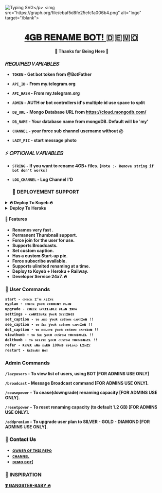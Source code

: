 ![Typing SVG](https://readme-typing-svg.herokuapp.com/?lines=𝗪𝗘𝗟𝗖𝗢𝗠+𝗧𝗢+𝟒𝐆𝐁+𝐑𝐄𝐍𝐀𝐌𝐄+𝐁𝐎𝐓!;𝗖𝗥𝗘𝗔𝗧𝗘𝗗+𝗕𝗬+𝗧𝗘𝗔𝗠+𝐌𝐀𝐇𝐄𝐒𝐇𝐁𝐎𝐓𝟗𝟗!;𝗔+𝗦𝗜𝗠𝗣𝗟𝗘+𝟒𝐆𝐁+𝐑𝐄𝐍𝐀𝐌𝐄+𝐁𝐎𝐓!)</p>
<img src="https://graph.org/file/ebaf5d8fe25efc1a006b4.png" alt="logo" target="/blank">

<h1 align="center">
 <b><a href="https://telegram.me/ReName_MsBot" target="/blank"> 𝟒𝐆𝐁 𝐑𝐄𝐍𝐀𝐌𝐄 𝐁𝐎𝐓! </a>   🇩 🇪 🇲 🇴  </>
</h1>

<p align="center">🤍 Thanks for Being Here 🤍</p>


###  𝑅𝐸𝑄𝑈𝐼𝑅𝐸𝐷 𝑉𝐴𝑅𝐼𝐴𝐵𝐿𝐸𝑆 

* `TOKEN`  - Get bot token from @BotFather

* `API_ID` - From my.telegram.org 

* `API_HASH` - From my.telegram.org 

* `ADMIN` - AUTH or bot controllers id's multiple id use space to split 

* `DB_URL`  - Mongo Database URL from https://cloud.mongodb.com/

* `DB_NAME`  - Your database name from mongoDB. Default will be 'my'

* `CHANNEL` - your force sub channel username without @ 

* `LAZY_PIC` - start message photo

 
### ⚡️ 𝑂𝑃𝑇𝐼𝑂𝑁𝐴𝐿 𝑉𝐴𝑅𝐼𝐴𝐵𝐿𝐸𝑆
 
* `STRING` - If you want to rename 4GB+ files. `[Note :- Remove string if bot don't works]`

* `LOG_CHANNEL` - Log Channel I'D 

  ### 📶 DEPLOYEMENT SUPPORT

<details><summary>🔥 Deploy To Koyeb 🔥</summary>
<p>
<br>                 
<a target="/blank" href="https://app.koyeb.com/deploy?type=git&repository=github.com/LazyDeveloperr/Gangster-Baby-Renamer-V2&branch=main&name=gngbabyrenamer" >
  <img src="https://www.koyeb.com/static/images/deploy/button.svg" alt="Deploy">
</a>
</p>
</details>

<details><summary>Deploy To Heroku</summary>
<p>
<br>
<a href="https://heroku.com/deploy?template=https://github.com/LazyDeveloperr/Gangster-Baby-Renamer-V2">
  <img src="https://www.herokucdn.com/deploy/button.svg" alt="Deploy">
</a>
</p>
</details>





#### 🥰 Features
 - Renames very fast .
 - Permanent Thumbnail support.
 - Force join for the user for use.
 - Supports Broadcasts.
 - Set custom caption.
 - Has a custom Start-up pic.
 - Force subscribe available.
 - Supports ulimited renaming at a time.
 - Deploy to Koyeb + Heroku + Railway.
 - Developer Service 24x7. 🔥

### 🚦 User Commands
 ```
start - ᴄʜᴇᴄᴋ ɪ'ᴍ ᴀʟɪᴠᴇ
myplan - ᴄʜᴇᴄᴋ yᴏᴜʀ ᴄᴜʀʀᴇɴᴛ ᴘʟᴀɴ
upgrade - ᴄʜᴇᴄᴋ ᴀᴠᴀɪʟᴀʙʟᴇ ᴩʟᴀɴ ɪɴꜰᴏ
settings - ᴄᴏɴꜰɪɢᴜʀᴇ yᴏᴜʀ ꜱᴇᴛᴛɪɴɢꜱ
set_caption - ᴛᴏ ᴀᴅᴅ yᴏᴜʀ ᴄᴜꜱᴛᴏᴍ ᴄᴀᴩᴛɪᴏɴ !!
see_caption - ᴛᴏ ꜱᴇᴇ yᴏᴜʀ ᴄᴜꜱᴛᴏᴍ ᴄᴀᴩᴛɪᴏɴ !!
del_caption - ᴛᴏ ᴅᴇʟᴇᴛᴇ yᴏᴜʀ ᴄᴜꜱᴛᴏᴍ ᴄᴀᴩᴛɪᴏɴ !!
viewthumb - ᴛᴏ ꜱᴇᴇ yᴏᴜʀ ᴄᴜꜱᴛᴏᴍ ᴛʜᴜᴍʙɴᴀɪʟ !!
delthumb - ᴛᴏ ᴅᴇʟᴇᴛᴇ yᴏᴜʀ ᴄᴜꜱᴛᴏᴍ ᴛʜᴜᴍʙɴᴀɪʟ !!
refer - ʀᴇꜰᴇʀ ᴀɴᴅ ᴇᴀʀɴ 100ᴍʙ ᴜᴩʟᴏᴀᴅ ʟɪᴍɪᴛ
restart - ʀᴇꜱᴛᴀʀᴛ ʙᴏᴛ
 ```

### Admin Commands

`/lazyusers` - To view list of users, using BOT [FOR ADMINS USE ONLY]
 
`/broadcast` - Message Broadcast command [FOR ADMINS USE ONLY].
 
`/ceasepower` - To cease(downgrade) renaming capacity [FOR ADMINS USE ONLY].
 
`/resetpower` - To reset renaming capacity (to default 1.2 GB)  [FOR ADMINS USE ONLY].
 
`/addpremium` - To upgrade user plan to SILVER - GOLD - DIAMOND  [FOR ADMINS USE ONLY].


### 🔗 𝐂𝐨𝐧𝐭𝐚𝐜𝐭 𝐔𝐬
- [ ᴏᴡɴᴇʀ ᴏꜰ ᴛʜɪꜱ ʀᴇᴩᴏ](https://telegram.me/MaHi_458)
- [ᴄʜᴀɴɴᴇʟ](https://telegram.me/Cinema_HDHub)
- [ᴅᴇᴍᴏ ʙᴏᴛ](https://telegram.me/ReName_MsBot)]



### 🤩 INSPIRATION
<a href="#">
   <p>❣️ GANGSTER-BABY 🔥</p>
</a>
